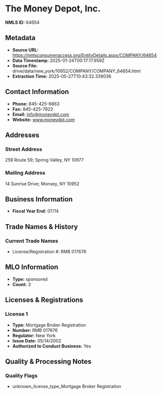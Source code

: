 # The Money Depot, Inc.

**NMLS ID:** 64654

## Metadata
- **Source URL:** https://nmlsconsumeraccess.org/EntityDetails.aspx/COMPANY/64654
- **Data Timestamp:** 2025-01-24T00:17:17.959Z
- **Source File:** drive/data/new_york/10952/COMPANY/COMPANY_64654.html
- **Extraction Time:** 2025-05-27T10:43:32.339036

## Contact Information
- **Phone:** 845-425-6663
- **Fax:** 845-425-7822
- **Email:** info@moneydpt.com
- **Website:** www.moneydpt.com

## Addresses
### Street Address
259 Route 59; Spring Valley, NY 10977

### Mailing Address
14 Sunrise Drive; Monsey, NY 10952

## Business Information
- **Fiscal Year End:** 07/14

## Trade Names & History
### Current Trade Names
- License/Registration #: RMB 017676

## MLO Information
- **Type:** sponsored
- **Count:** 3

## Licenses & Registrations

### License 1
- **Type:** Mortgage Broker Registration
- **Number:** RMB 017676
- **Regulator:** New York
- **Issue Date:** 05/14/2002
- **Authorized to Conduct Business:** Yes

## Quality & Processing Notes
### Quality Flags
- unknown_license_type_Mortgage Broker Registration
